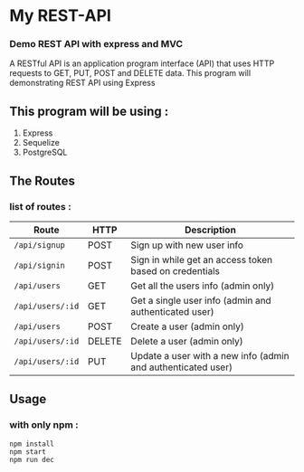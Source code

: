 #  My REST-API

### Demo REST API with express and MVC

A RESTful API is an application program interface (API) that uses HTTP requests to GET, PUT, POST and DELETE data. This program will demonstrating REST API using Express

## This program will be using :

1. Express
2. Sequelize
3. PostgreSQL

## The Routes

### list of routes :

Route | HTTP | Description
------------ | ------------- | ---------------------
`/api/signup` | POST | Sign up with new user info
`/api/signin` | POST | Sign in while get an access token based on credentials
`/api/users` | GET | Get all the users info (admin only)
`/api/users/:id` | GET | Get a single user info (admin and authenticated user)
`/api/users` | POST | Create a user (admin only)
`/api/users/:id` | DELETE | Delete a user (admin only)
`/api/users/:id` | PUT | Update a user with a new info (admin and authenticated user)


## Usage

### with only npm :

```
npm install
npm start
npm run dec
```
